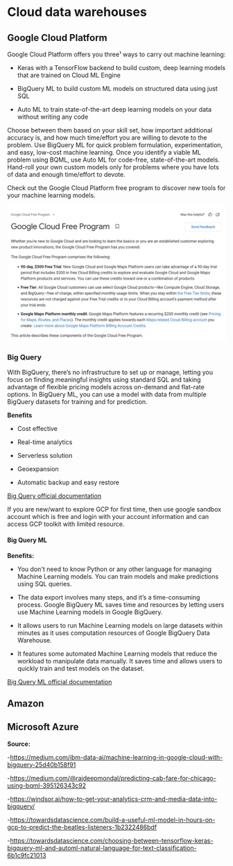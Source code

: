 # Cloud data warehouses




## Google Cloud Platform

Google Cloud Platform offers you three¹ ways to carry out machine learning:

- Keras with a TensorFlow backend to build custom, deep learning models that are trained on Cloud ML Engine

- BigQuery ML to build custom ML models on structured data using just SQL

- Auto ML to train state-of-the-art deep learning models on your data without writing any code

Choose between them based on your skill set, how important additional accuracy is, and how much time/effort you are willing to devote to the problem. Use BigQuery ML for quick problem formulation, experimentation, and easy, low-cost machine learning. Once you identify a viable ML problem using BQML, use Auto ML for code-free, state-of-the-art models. Hand-roll your own custom models only for problems where you have lots of data and enough time/effort to devote.

Check out the Google Cloud Platform free program to discover new tools for your machine learning models.

![gcp_free_program](../assets/gcp_free_program.jpg)

### Big Query

With BigQuery, there’s no infrastructure to set up or manage, letting you focus on finding meaningful insights using standard SQL and taking advantage of flexible pricing models across on-demand and flat-rate options. In BigQuery ML, you can use a model with data from multiple BigQuery datasets for training and for prediction.

**Benefits**

- Cost effective

- Real-time analytics

- Serverless solution

- Geoexpansion

- Automatic backup and easy restore

[Big Query official documentation](https://cloud.google.com/bigquery/docs)

If you are new/want to explore GCP for first time, then use google sandbox account which is free and login with your account information and can access GCP toolkit with limited resource.

#### Big Query ML

**Benefits:**

- You don't need to know Python or any other language for managing Machine Learning models. You can train models and make predictions using SQL queries.

- The data export involves many steps, and it’s a time-consuming process. Google BigQuery ML saves time and resources by letting users use Machine Learning models in Google BigQuery.

- It allows users to run Machine Learning models on large datasets within minutes as it uses computation resources of Google BigQuery Data Warehouse.

- It features some automated Machine Learning models that reduce the workload to manipulate data manually. It saves time and allows users to quickly train and test models on the dataset.

[Big Query ML official documentation](https://cloud.google.com/bigquery-ml/docs)




## Amazon



## Microsoft Azure


**Source:**

-https://medium.com/ibm-data-ai/machine-learning-in-google-cloud-with-bigquery-25d40b158f91

-https://medium.com/@rajdeepmondal/predicting-cab-fare-for-chicago-using-bqml-395126343c92

-https://windsor.ai/how-to-get-your-analytics-crm-and-media-data-into-bigquery/

-https://towardsdatascience.com/build-a-useful-ml-model-in-hours-on-gcp-to-predict-the-beatles-listeners-1b2322486bdf

-https://towardsdatascience.com/choosing-between-tensorflow-keras-bigquery-ml-and-automl-natural-language-for-text-classification-6b1c9fc21013
